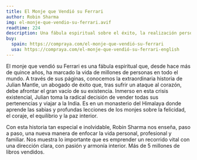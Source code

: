 ```yaml
---
title: El Monje que Vendió su Ferrari
author: Robin Sharma
img: el-monje-que-vendio-su-ferrari.avif
readtime: 224
description: Una fábula espiritual sobre el éxito, la realización personal y la felicidad.
buy:
  spain: https://compraya.com/el-monje-que-vendió-su-ferrari
  usa: https://compraya.com/el-monje-que-vendió-su-ferrari-english
---
```


El monje que vendió su Ferrari es una fábula espiritual que, desde hace más de quince años, ha marcado la vida de millones de personas en todo el mundo.
A través de sus páginas, conocemos la extraordinaria historia de Julian Mantle, un abogado de éxito que, tras sufrir un ataque al corazón, debe afrontar el gran vacío de su existencia. Inmerso en esta crisis existencial, Julian toma la radical decisión de vender todas sus pertenencias y viajar a la India. Es en un monasterio del Himalaya donde aprende las sabias y profundas lecciones de los monjes sobre la felicidad, el coraje, el equilibrio y la paz interior.

Con esta historia tan especial e inolvidable, Robin Sharma nos enseña, paso a paso, una nueva manera de enfocar la vida personal, profesional y familiar. Nos muestra lo importante que es emprender un recorrido vital con una dirección clara, con pasión y armonía interior. Más de 5 millones de libros vendidos.
